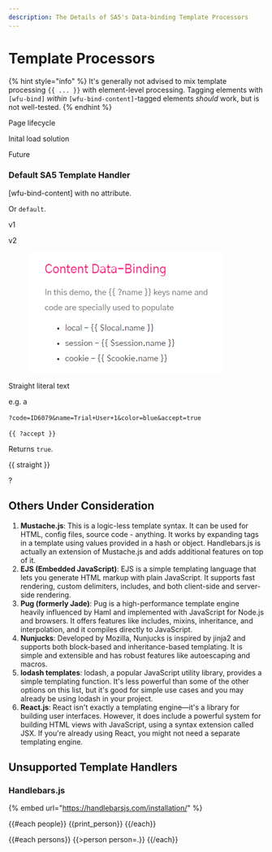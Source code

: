 ```yaml
---
description: The Details of SA5's Data-binding Template Processors
---
```


# Template Processors



{% hint style="info" %}
It's generally not advised to mix template processing `{{ ... }}` with element-level processing. Tagging elements with `[wfu-bind]` _within_ `[wfu-bind-content]`-tagged elements _should_ work, but is not well-tested.&#x20;
{% endhint %}



Page lifecycle

Inital load solution

Future&#x20;





### Default SA5 Template Handler

\[wfu-bind-content] with no attribute.



Or `default`.

v1

v2





<figure><img src="../../.gitbook/assets/image (4).png" alt=""><figcaption></figcaption></figure>



Straight literal text

e.g. a

`?code=ID6079&name=Trial+User+1&color=blue&accept=true`

`{{ ?accept }}`



Returns `true`. &#x20;















\{{ straight \}}&#x20;



?&#x20;

## Others Under Consideration



1. **Mustache.js**: This is a logic-less template syntax. It can be used for HTML, config files, source code - anything. It works by expanding tags in a template using values provided in a hash or object. Handlebars.js is actually an extension of Mustache.js and adds additional features on top of it.
2. **EJS (Embedded JavaScript)**: EJS is a simple templating language that lets you generate HTML markup with plain JavaScript. It supports fast rendering, custom delimiters, includes, and both client-side and server-side rendering.
3. **Pug (formerly Jade)**: Pug is a high-performance template engine heavily influenced by Haml and implemented with JavaScript for Node.js and browsers. It offers features like includes, mixins, inheritance, and interpolation, and it compiles directly to JavaScript.
4. **Nunjucks**: Developed by Mozilla, Nunjucks is inspired by jinja2 and supports both block-based and inheritance-based templating. It is simple and extensible and has robust features like autoescaping and macros.
5. **lodash templates**: lodash, a popular JavaScript utility library, provides a simple templating function. It's less powerful than some of the other options on this list, but it's good for simple use cases and you may already be using lodash in your project.
6. **React.js**: React isn't exactly a templating engine—it's a library for building user interfaces. However, it does include a powerful system for building HTML views with JavaScript, using a syntax extension called JSX. If you're already using React, you might not need a separate templating engine.

## Unsupported Template Handlers

### Handlebars.js

{% embed url="https://handlebarsjs.com/installation/" %}

\{{#each people\}} \{{print\_person\}} \{{/each\}}&#x20;

\{{#each persons\}} \{{>person person=.\}} \{{/each\}}



